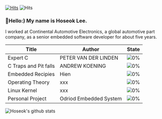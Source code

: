 [![Hits](https://hits.seeyoufarm.com/api/count/incr/badge.svg?url=https%3A%2F%2Fgithub.com%2FBravoHoseok&count_bg=%2379C83D&title_bg=%23555555&icon=&icon_color=%23E7E7E7&title=hits&edge_flat=false)](https://hits.seeyoufarm.com)
![Hits](https://img.shields.io/github/followers/harimkang?label=Follow)


### 👋Hello:) My name is Hoseok Lee. 
I worked at Continental Automotive Electronics, a global automotive part company, as a senior embedded software developer for about five years.


| Title | Author | State |
| ------ | ------ | ------ |
| Expert C | PETER VAN DER LINDEN | ![0%](https://progress-bar.dev/0/?title=progress) |
| C Traps and Pit falls | ANDREW KOENING | ![0%](https://progress-bar.dev/0/?title=progress) |
| Embedded Recipies | Hien | ![0%](https://progress-bar.dev/0/?title=progress) |
| Operating Theory | xxx | ![0%](https://progress-bar.dev/0/?title=progress) |
| Linux Kernel | xxx | ![0%](https://progress-bar.dev/0/?title=progress) |
| Personal Project | Odriod Embedded System | ![0%](https://progress-bar.dev/0/?title=progress) |


![Hoseok's github stats](https://github-readme-stats.vercel.app/api?username=BravoHoseok&show_icons=true)




<!-- [![Top Langs](https://github-readme-stats.vercel.app/api/top-langs/?username=BravoHoseok&langs_count=8)](https://github.com/BravoHoseok/github-readme-stats) -->


<!--
**BravoHoseok/BravoHoseok** is a ✨ _special_ ✨ repository because its `README.md` (this file) appears on your GitHub profile.

Here are some ideas to get you started:

- 🔭 I’m currently working on ...
- 🌱 I’m currently learning ...
- 👯 I’m looking to collaborate on ...
- 🤔 I’m looking for help with ...
- 💬 Ask me about ...
- 📫 How to reach me: ...
- 😄 Pronouns: ...
- ⚡ Fun fact: ...
-->
